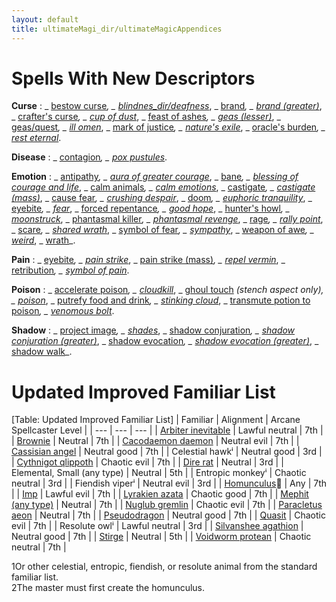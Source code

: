 ```yaml
---
layout: default
title: ultimateMagi_dir/ultimateMagicAppendices
---
```

# Spells With New Descriptors

**Curse** : _ [bestow curse](spells/bestowCurse#_bestow-curse)_, _ [blindnes_dir/deafness](spells/blindnessDeafness#_blindness-deafness)_, _ [brand](advance_dir/spells/brand#_brand)_, _ [brand (greater)](advance_dir/spells/brand#_brand,-greater)_, _ [crafter's curse](advance_dir/spells/crafterSCurse#_crafter's-curse)_, _ [cup of dust](advance_dir/spells/cupOfDust#_cup-of-dust)_, _ [feast of ashes](advance_dir/spells/feastOfAshes#_feast-of-ashes)_, _ [geas (lesser)](spell_dir/geasQuest#_geas-lesser)_, _ [geas/quest](spell_dir/geasQuest#_geas-quest)_, _ [ill omen](advanced/spell_dir/illOmen#_ill-omen)_, _ [mark of justice](spells/markOfJustice#_mark-of-justice)_, _ [nature's exile](advance_dir/spells/natureSExile#_nature's-exile)_, _ [oracle's burden](advance_dir/spells/oracleSBurden#_oracle's-burden)_, _ [rest eternal](advance_dir/spells/restEternal#_rest-eternal)_.

**Disease** : _ [contagion](spell_dir/contagion#_contagion)_, _ [pox pustules](advanced/spell_dir/poxPustules#_pox-pustules)_.

**Emotion** : _ [antipathy](spells/antipathy#_antipathy)_, _ [aura of greater courage](advance_dir/spells/auraOfGreaterCourage#_aura-of-greater-courage)_, _ [bane](magicItem_dir/weapons#_weapons-bane)_, _ [blessing of courage and life](advanced/spell_dir/blessingOfCourageAndLife#_blessing-of-courage-and-life)_, _ [calm animals](spells/calmAnimals#_calm-animals)_, _ [calm emotions](spell_dir/calmEmotions#_calm-emotions)_, _ [castigate](advanced/spell_dir/castigate#_castigate)_, _ [castigate (mass)](advanced/spell_dir/castigate#_castigate,-mass)_, _ [cause fear](spells/causeFear#_cause-fear)_, _ [crushing despair](spell_dir/crushingDespair#_crushing-despair)_, _ [doom](spells/doom#_doom)_, _ [euphoric tranquility](advance_dir/spells/euphoricTranquility#_euphoric-tranquility)_, _ [eyebite](spell_dir/eyebite#_eyebite)_, _ [fear](spells/fear#_fear)_, _ [forced repentance](advance_dir/spells/forcedRepentance#_forced-repentance)_, _ [good hope](spell_dir/goodHope#_good-hope)_, _ [hunter's howl](advanced/spell_dir/hunterSHowl#_hunter's-howl)_, _ [moonstruck](advanced/spell_dir/moonstruck#_moonstruck)_, _ [phantasmal killer](spells/phantasmalKiller#_phantasmal-killer)_, _ [phantasmal revenge](advance_dir/spells/phantasmalRevenge#_phantasmal-revenge)_, _ [rage](spell_dir/rage#_rage)_, _ [rally point](advanced/spell_dir/rallyPoint#_rally-point-)_, _ [scare](spells/scare#_scare)_, _ [shared wrath](advance_dir/spells/sharedWrath#_shared-wrath)_, _ [symbol of fear](spell_dir/symbolOfFear#_symbol-of-fear)_, _ [sympathy](spells/sympathy#_sympathy)_, _ [weapon of awe](advance_dir/spells/weaponOfAwe#_weapon-of-awe)_, _ [weird](spell_dir/weird#_weird)_, _ [wrath](advanced/spell_dir/wrath#_wrath)_.

**Pain** : _ [eyebite](spells/eyebite#_eyebite)_, _ [pain strike](advance_dir/spells/painStrike#_pain-strike)_, _ [pain strike (mass)](advance_dir/spells/painStrike#_pain-strike,-mass)_, _ [repel vermin](spell_dir/repelVermin#_repel-vermin)_, _ [retribution](advanced/spell_dir/retribution#_retribution)_, _ [symbol of pain](spells/symbolOfPain#_symbol-of-pain)_.

**Poison** : _ [accelerate poison](advance_dir/spells/acceleratePoison#_accelerate-poison)_, _ [cloudkill](spell_dir/cloudkill#_cloudkill)_, _ [ghoul touch](spells/ghoulTouch#_ghoul-touch) _(stench aspect only), _ [poison](spell_dir/poison#_poison)_, _ [putrefy food and drink](advanced/spell_dir/putrefyFoodAndDrink#_putrefy-food-and-drink)_, _ [stinking cloud](spells/stinkingCloud#_stinking-cloud)_, _ [transmute potion to poison](advance_dir/spells/transmutePotionToPoison#_transmute-potion-to-poison)_, _ [venomous bolt](advance_dir/spells/venomousBolt#_venomous-bolt)_.

**Shadow** : _ [project image](spell_dir/projectImage#_project-image)_, _ [shades](spells/shades#_shades)_, _ [shadow conjuration](spell_dir/shadowConjuration#_shadow-conjuration)_, _ [shadow conjuration (greater)](spells/shadowConjuration#_shadow-conjuration-greater)_, _ [shadow evocation](spell_dir/shadowEvocation#_shadow-evocation)_, _ [shadow evocation (greater)](spells/shadowEvocation#_shadow-evocation-greater)_, _ [shadow walk](spell_dir/shadowWalk#_shadow-walk)_.

# Updated Improved Familiar List

[Table: Updated Improved Familiar List]
| Familiar | Alignment | Arcane Spellcaster Level |
| --- | --- | --- |
| [Arbiter inevitable](additionalMonsters/inevitable#_inevitable,-arbiter) | Lawful neutral | 7th |
| [Brownie](additionalMonster_dir/brownie#_brownie) | Neutral | 7th |
| [Cacodaemon daemon](additionalMonsters/daemon#_daemon,-cacodaemon) | Neutral evil | 7th |
| [Cassisian angel](additionalMonster_dir/angel#_angel,-cassisian) | Neutral good | 7th |
| Celestial hawkⁱ | Neutral good | 3rd |
| [Cythnigot qlippoth](additionalMonsters/qlippoth#_qlippoth,-cythnigot) | Chaotic evil | 7th |
| [Dire rat](monster_dir/rat#_rat-dire) | Neutral | 3rd |
| Elemental, Small (any type) | Neutral | 5th |
| Entropic monkeyⁱ | Chaotic neutral | 3rd |
| Fiendish viperⁱ | Neutral evil | 3rd |
| [Homunculus](monsters/homunculus#_homunculus)⁲ | Any | 7th |
| [Imp](monster_dir/devil#_devil-imp) | Lawful evil | 7th |
| [Lyrakien azata](additionalMonsters/azata#_azata,-lyrakien) | Chaotic good | 7th |
| [Mephit (any type)](monster_dir/mephit#_mephit) | Neutral | 7th |
| [Nuglub gremlin](additionalMonsters/gremlin#_gremlin,-nuglub) | Chaotic evil | 7th |
| [Paracletus aeon](additionalMonster_dir/aeon#_aeon,-paracletus) | Neutral | 7th |
| [Pseudodragon](monsters/pseudodragon#_pseudodragon) | Neutral good | 7th |
| [Quasit](monster_dir/demon#_demon-quasit) | Chaotic evil | 7th |
| Resolute owlⁱ | Lawful neutral | 3rd |
| [Silvanshee agathion](additionalMonsters/agathion#_agathion,-silvanshee) | Neutral good | 7th |
| [Stirge](monster_dir/stirge#_stirge) | Neutral | 5th |
| [Voidworm protean](additionalMonsters/protean#_protean,-voidworm) | Chaotic neutral | 7th |

 
 
1Or other celestial, entropic, fiendish, or resolute animal from the standard familiar list.  
2The master must first create the homunculus.

  
  

